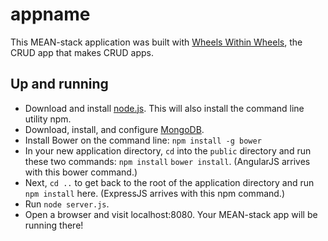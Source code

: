 # appname

This MEAN-stack application was built with [Wheels Within Wheels](https://github.com/amcooper/wheels-within-wheels), the CRUD app that makes CRUD apps.


## Up and running

* Download and install [node.js](https://nodejs.org). This will also install the command line utility npm.
* Download, install, and configure [MongoDB](https://www.mongodb.com/download-center?jmp=nav#community).
* Install Bower on the command line: `npm install -g bower`
* In your new application directory, `cd` into the `public` directory and run these two commands: `npm install` `bower install`. (AngularJS arrives with this bower command.)
* Next, `cd ..` to get back to the root of the application directory and run `npm install` here. (ExpressJS arrives with this npm command.)
* Run `node server.js`. 
* Open a browser and visit localhost:8080. Your MEAN-stack app will be running there!

